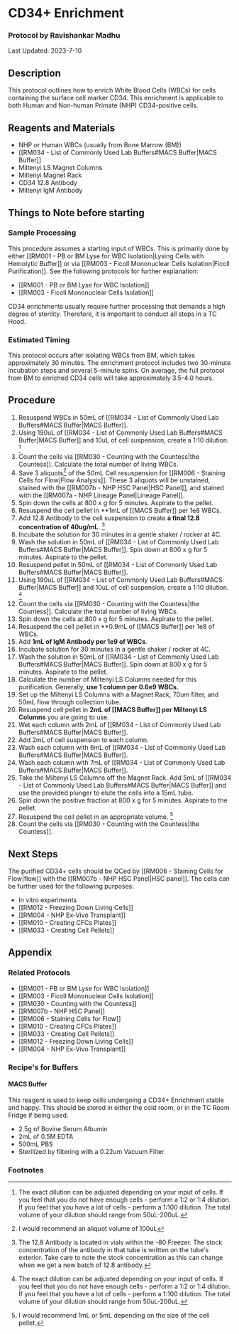 # CD34+ Enrichment
### Protocol by Ravishankar Madhu  
Last Updated: 2023-7-10

## Description 
This protocol outlines how to enrich White Blood Cells (WBCs) for cells containing the surface cell marker CD34. This enrichment is applicable to both Human and Non-human Primate (NHP) CD34-positive cells.

## Reagents and Materials
- NHP or Human WBCs (usually from Bone Marrow (BM))
- [[RM034 - List of Commonly Used Lab Buffers#MACS Buffer|MACS Buffer]]
- Miltenyi LS Magnet Columns
- Miltenyi Magnet Rack
- CD34 12.8 Antibody
- Miltenyi IgM Antibody

## Things to Note before starting
### Sample Processing
This procedure assumes a starting input of WBCs. This is primarily done by either [[RM001 - PB or BM Lyse for WBC Isolation|Lysing Cells with Hemolytic Buffer]] or via [[RM003 - Ficoll Mononuclear Cells Isolation|Ficoll Purification]]. See the following protocols for further explanation:

- [[RM001 - PB or BM Lyse for WBC Isolation]]
- [[RM003 - Ficoll Mononuclear Cells Isolation]]

CD34 enrichments usually require further processing that demands a high degree of sterility. Therefore, it is important to conduct all steps in a TC Hood.

### Estimated Timing
This protocol occurs after isolating WBCs from BM, which takes approximately 30 minutes. The enrichment protocol includes two 30-minute incubation steps and several 5-minute spins. On average, the full protocol from BM to enriched CD34 cells will take approximately 3.5-4.0 hours.


## Procedure
1. Resuspend WBCs in 50mL of [[RM034 - List of Commonly Used Lab Buffers#MACS Buffer|MACS Buffer]]. 
2. Using 190uL of [[RM034 - List of Commonly Used Lab Buffers#MACS Buffer|MACS Buffer]] and 10uL of cell suspension, create a 1:10 dilution. [^1]
3. Count the cells via [[RM030 - Counting with the Countess|the Countess]]. Calculate the total number of living WBCs.
4. Save 3 aliquots[^2] of the 50mL Cell resuspension for [[RM006 - Staining Cells for Flow|Flow Analysis]]. These 3 aliquots will be unstained, stained with the [[RM007b - NHP HSC Panel|HSC Panel]], and stained with the [[RM007a - NHP Lineage Panel|Lineage Panel]]. 
5. Spin down the cells at 800 x g for 5 minutes. Aspirate to the pellet. 
6. Resuspend the cell pellet in **1mL of [[MACS Buffer]] per 1e8 WBCs. 
7. Add 12.8 Antibody to the cell suspension to create **a final 12.8 concentration of 40ug/mL**. [^3]
8. Incubate the solution for 30 minutes in a gentle shaker / rocker at 4C. 
9. Wash the solution in 50mL of [[RM034 - List of Commonly Used Lab Buffers#MACS Buffer|MACS Buffer]]. Spin down at 800 x g for 5 minutes. Aspirate to the pellet.
10. Resuspend pellet in 50mL of [[RM034 - List of Commonly Used Lab Buffers#MACS Buffer|MACS Buffer]]. 
11. Using 190uL of [[RM034 - List of Commonly Used Lab Buffers#MACS Buffer|MACS Buffer]] and 10uL of cell suspension, create a 1:10 dilution. [^1]
12. Count the cells via [[RM030 - Counting with the Countess|the Countess]]. Calculate the total number of living WBCs.
13. Spin down the cells at 800 x g for 5 minutes. Aspirate to the pellet. 
14. Resuspend the cell pellet in **0.9mL of [[MACS Buffer]] per 1e8 of WBCs.
15. Add **1mL of IgM Antibody per 1e9 of WBCs**.
16. Incubate solution for 30 minutes in a gentle shaker / rocker at 4C. 
17. Wash the solution in 50mL of [[RM034 - List of Commonly Used Lab Buffers#MACS Buffer|MACS Buffer]]. Spin down at 800 x g for 5 minutes. Aspirate to the pellet. 
18. Calculate the number of Miltenyi LS Columns needed for this purification. Generally, **use 1 column per 0.6e9 WBCs.**
19. Set up the Miltenyi LS Columns with a Magnet Rack, 70um filter, and 50mL flow through collection tube.
20. Resuspend cell pellet in **2mL of [[MACS Buffer]] per Miltenyi LS Columns** you are going to use. 
21. Wet each column with 2mL of [[RM034 - List of Commonly Used Lab Buffers#MACS Buffer|MACS Buffer]].
22. Add 2mL of cell suspension to each column.
23. Wash each column with 6mL of [[RM034 - List of Commonly Used Lab Buffers#MACS Buffer|MACS Buffer]].
24. Wash each column with 7mL of [[RM034 - List of Commonly Used Lab Buffers#MACS Buffer|MACS Buffer]].
25. Take the Miltenyi LS Columns off the Magnet Rack. Add 5mL of [[RM034 - List of Commonly Used Lab Buffers#MACS Buffer|MACS Buffer]] and use the provided plunger to elute the cells into a 15mL tube.  
26. Spin down the positive fraction at 800 x g for 5 minutes. Aspirate to the pellet.
27. Resuspend the cell pellet in an appropriate volume. [^4]
28. Count the cells via [[RM030 - Counting with the Countess|the Countess]]. 

## Next Steps
The purified CD34+ cells should be QCed by [[RM006 - Staining Cells for Flow|flow]] with the [[RM007b - NHP HSC Panel|HSC panel]]. The cells can be further used for the following purposes:
- In vitro experiments
- [[RM012 - Freezing Down Living Cells]]
- [[RM004 - NHP Ex-Vivo Transplant]]
- [[RM010 - Creating CFCs Plates]]
- [[RM033 - Creating Cell Pellets]]


## Appendix
### Related Protocols
- [[RM001 - PB or BM Lyse for WBC Isolation]]
- [[RM003 - Ficoll Mononuclear Cells Isolation]]
- [[RM030 - Counting with the Countess]]
- [[RM007b - NHP HSC Panel]]
- [[RM006 - Staining Cells for Flow]]
- [[RM010 - Creating CFCs Plates]]
- [[RM033 - Creating Cell Pellets]]
- [[RM012 - Freezing Down Living Cells]]
- [[RM004 - NHP Ex-Vivo Transplant]]

### Recipe's for Buffers
#### MACS Buffer

This reagent is used to keep cells undergoing a CD34+ Enrichment stable and happy. This should be stored in either the cold room, or in the TC Room Fridge if being used.

- 2.5g of Bovine Serum Albumin
- 2mL of 0.5M EDTA
- 500mL PBS
- Sterilized by filtering with a 0.22um Vacuum Filter


### Footnotes
[^1]: The exact dilution can be adjusted depending on your input of cells. If you feel that you do not have enough cells - perform a 1:2 or 1:4 dilution. If you feel that you have a lot of cells - perform a 1:100 dilution. The total volume of your dilution should range from 50uL-200uL. 
[^2]: I would recommend an aliquot volume of 100uL
[^3]: The 12.8 Antibody is located in vials within the -80 Freezer. The stock concentration of the antibody in that tube is written on the tube's exterior. Take care to note the stock concentration as this can change when we get a new batch of 12.8 antibody. 
[^4]: I would recommend 1mL or 5mL depending on the size of the cell pellet.